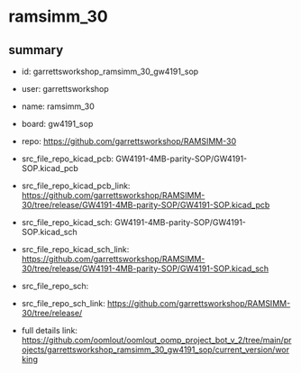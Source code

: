 # ramsimm_30
 
## summary 
* id: garrettsworkshop_ramsimm_30_gw4191_sop
* user: garrettsworkshop
* name: ramsimm_30
* board: gw4191_sop
* repo: https://github.com/garrettsworkshop/RAMSIMM-30
* src_file_repo_kicad_pcb: GW4191-4MB-parity-SOP/GW4191-SOP.kicad_pcb
* src_file_repo_kicad_pcb_link: https://github.com/garrettsworkshop/RAMSIMM-30/tree/release/GW4191-4MB-parity-SOP/GW4191-SOP.kicad_pcb
* src_file_repo_kicad_sch: GW4191-4MB-parity-SOP/GW4191-SOP.kicad_sch
* src_file_repo_kicad_sch_link: https://github.com/garrettsworkshop/RAMSIMM-30/tree/release/GW4191-4MB-parity-SOP/GW4191-SOP.kicad_sch

* src_file_repo_sch: 
* src_file_repo_sch_link: https://github.com/garrettsworkshop/RAMSIMM-30/tree/release/
* full details link: https://github.com/oomlout/oomlout_oomp_project_bot_v_2/tree/main/projects/garrettsworkshop_ramsimm_30_gw4191_sop/current_version/working  







